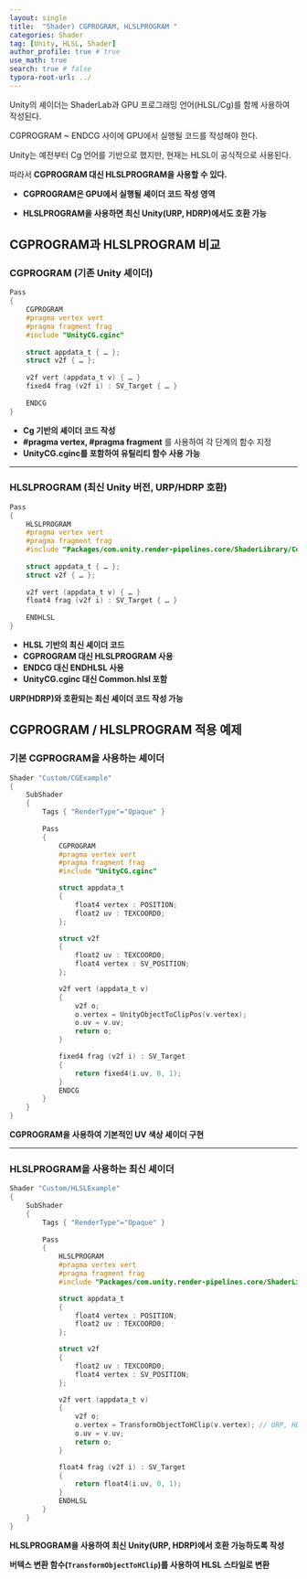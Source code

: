 ```yaml
---
layout: single
title:  "Shader) CGPROGRAM, HLSLPROGRAM "
categories: Shader
tag: [Unity, HLSL, Shader]
author_profile: true # true
use_math: true
search: true # false
typora-root-url: ../
---
```


Unity의 셰이더는 ShaderLab과 GPU 프로그래밍 언어(HLSL/Cg)를 함께 사용하여 작성된다.

CGPROGRAM ~ ENDCG 사이에 GPU에서 실행될 코드를 작성해야 한다.

Unity는 예전부터 Cg 언어를 기반으로 했지만, 현재는 HLSL이 공식적으로 사용된다.

따라서 **CGPROGRAM 대신 HLSLPROGRAM을 사용할 수 있다.**



- **CGPROGRAM은 GPU에서 실행될 셰이더 코드 작성 영역**

- **HLSLPROGRAM을 사용하면 최신 Unity(URP, HDRP)에서도 호환 가능**





## CGPROGRAM과 HLSLPROGRAM 비교

### CGPROGRAM (기존 Unity 셰이더)

```c
Pass
{
    CGPROGRAM
    #pragma vertex vert
    #pragma fragment frag
    #include "UnityCG.cginc"
    
    struct appdata_t { … };
    struct v2f { … };
    
    v2f vert (appdata_t v) { … }
    fixed4 frag (v2f i) : SV_Target { … }
    
    ENDCG
}
```

- **Cg 기반의 셰이더 코드 작성**
- **#pragma vertex, #pragma fragment** 를 사용하여 각 단계의 함수 지정
- **UnityCG.cginc를 포함하여 유틸리티 함수 사용 가능**

---

### HLSLPROGRAM (최신 Unity 버전, URP/HDRP 호환)

```c
Pass
{
    HLSLPROGRAM
    #pragma vertex vert
    #pragma fragment frag
    #include "Packages/com.unity.render-pipelines.core/ShaderLibrary/Common.hlsl"
    
    struct appdata_t { … };
    struct v2f { … };
    
    v2f vert (appdata_t v) { … }
    float4 frag (v2f i) : SV_Target { … }
    
    ENDHLSL
}
```

- **HLSL 기반의 최신 셰이더 코드**
- **CGPROGRAM 대신 HLSLPROGRAM 사용**
- **ENDCG 대신 ENDHLSL 사용**
- **UnityCG.cginc 대신 Common.hlsl 포함**

**URP(HDRP)와 호환되는 최신 셰이더 코드 작성 가능**



## CGPROGRAM / HLSLPROGRAM 적용 예제

### 기본 CGPROGRAM을 사용하는 셰이더

```c
Shader "Custom/CGExample"
{
    SubShader
    {
        Tags { "RenderType"="Opaque" }
        
        Pass
        {
            CGPROGRAM
            #pragma vertex vert
            #pragma fragment frag
            #include "UnityCG.cginc"

            struct appdata_t
            {
                float4 vertex : POSITION;
                float2 uv : TEXCOORD0;
            };

            struct v2f
            {
                float2 uv : TEXCOORD0;
                float4 vertex : SV_POSITION;
            };

            v2f vert (appdata_t v)
            {
                v2f o;
                o.vertex = UnityObjectToClipPos(v.vertex);
                o.uv = v.uv;
                return o;
            }

            fixed4 frag (v2f i) : SV_Target
            {
                return fixed4(i.uv, 0, 1);
            }
            ENDCG
        }
    }
}
```

**CGPROGRAM을 사용하여 기본적인 UV 색상 셰이더 구현**

---

### HLSLPROGRAM을 사용하는 최신 셰이더

```c
Shader "Custom/HLSLExample"
{
    SubShader
    {
        Tags { "RenderType"="Opaque" }
        
        Pass
        {
            HLSLPROGRAM
            #pragma vertex vert
            #pragma fragment frag
            #include "Packages/com.unity.render-pipelines.core/ShaderLibrary/Common.hlsl"

            struct appdata_t
            {
                float4 vertex : POSITION;
                float2 uv : TEXCOORD0;
            };

            struct v2f
            {
                float2 uv : TEXCOORD0;
                float4 vertex : SV_POSITION;
            };

            v2f vert (appdata_t v)
            {
                v2f o;
                o.vertex = TransformObjectToHClip(v.vertex); // URP, HDRP에서 사용하는 변환 함수
                o.uv = v.uv;
                return o;
            }

            float4 frag (v2f i) : SV_Target
            {
                return float4(i.uv, 0, 1);
            }
            ENDHLSL
        }
    }
}
```

**HLSLPROGRAM을 사용하여 최신 Unity(URP, HDRP)에서 호환 가능하도록 작성**

**버텍스 변환 함수(`TransformObjectToHClip`)를 사용하여 HLSL 스타일로 변환**
